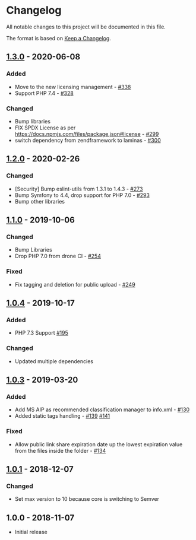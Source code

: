 # Changelog

All notable changes to this project will be documented in this file.

The format is based on [Keep a Changelog](http://keepachangelog.com/en/1.0.0/).

## [1.3.0] - 2020-06-08

### Added

- Move to the new licensing management - [#338](https://github.com/owncloud/files_classifier/issues/338)
- Support PHP 7.4 - [#328](https://github.com/owncloud/files_classifier/issues/328)

### Changed

- Bump libraries
- FIX SPDX License as per https://docs.npmjs.com/files/package.json#license - [#299](https://github.com/owncloud/files_classifier/issues/299)
- switch dependency from zendframework to laminas - [#300](https://github.com/owncloud/files_classifier/issues/300)

## [1.2.0] - 2020-02-26

### Changed

- [Security] Bump eslint-utils from 1.3.1 to 1.4.3 - [#273](https://github.com/owncloud/files_classifier/issues/273)
- Bump Symfony to 4.4, drop support for PHP 7.0 - [#293](https://github.com/owncloud/files_classifier/issues/293)
- Bump other libraries

## [1.1.0] - 2019-10-06

### Changed

- Bump Libraries
- Drop PHP 7.0 from drone CI - [#254](https://github.com/owncloud/files_classifier/issues/254)

### Fixed

- Fix tagging and deletion for public upload - [#249](https://github.com/owncloud/files_classifier/issues/249)

## [1.0.4] - 2019-10-17

### Added

- PHP 7.3 Support [#195](https://github.com/owncloud/files_classifier/pull/195)

### Changed

- Updated multiple dependencies

## [1.0.3] - 2019-03-20

### Added

- Add MS AIP as recommended classification manager to info.xml - [#130](https://github.com/owncloud/files_classifier/issues/130)
- Added static tags handling - [#139](https://github.com/owncloud/files_classifier/issues/139) [#141](https://github.com/owncloud/files_classifier/pull/141)

### Fixed

- Allow public link share expiration date up the lowest expiration value from the files inside the folder - [#134](https://github.com/owncloud/files_classifier/issues/134)

## [1.0.1] - 2018-12-07

### Changed

- Set max version to 10 because core is switching to Semver

## 1.0.0 - 2018-11-07

- Initial release

[1.3.0]: https://github.com/owncloud/files_classifier/compare/v1.2.0...v1.3.0
[1.2.0]: https://github.com/owncloud/files_classifier/compare/v1.1.0...v1.2.0
[1.1.0]: https://github.com/owncloud/files_classifier/compare/v1.0.4...v1.1.0
[1.0.4]: https://github.com/owncloud/files_classifier/compare/v1.0.3...v1.0.4
[1.0.3]: https://github.com/owncloud/files_classifier/compare/v1.0.1...v1.0.3
[1.0.1]: https://github.com/owncloud/files_classifier/compare/v1.0.0...v1.0.1
